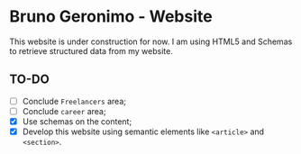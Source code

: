 # Bruno Geronimo - Website
This website is under construction for now. I am using HTML5 and Schemas to retrieve structured data from my website.

## TO-DO
- [ ] Conclude `Freelancers` area;
- [ ] Conclude `career` area;
- [X] Use schemas on the content;
- [X] Develop this website using semantic elements like `<article>` and `<section>`.
